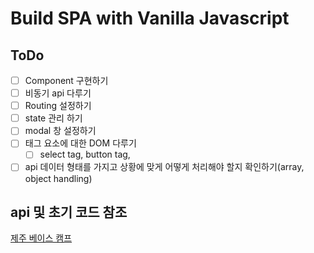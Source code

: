 # Build SPA with Vanilla Javascript

## ToDo

- [ ] Component 구현하기
- [ ] 비동기 api 다루기
- [ ] Routing 설정하기
- [ ] state 관리 하기
- [ ] modal 창 설정하기
- [ ] 태그 요소에 대한 DOM 다루기
  - [ ] select tag, button tag,
- [ ] api 데이터 형태를 가지고 상황에 맞게 어떻게 처리해야 할지 확인하기(array, object handling)

## api 및 초기 코드 참조

[제주 베이스 캠프](https://paullabworkspace.notion.site/2022-API-7236e1227d7046e3b047291d730949b9#cea71ecd7c394fcc84b45aa111b7d098)
